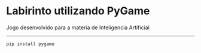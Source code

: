 # Labirinto utilizando PyGame

Jogo desenvolvido para a materia de Inteligencia Artificial



---

```
pip install pygame
```

